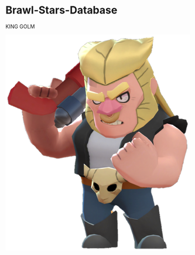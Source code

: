 # Brawl-Stars-Database

KING GOLM

![](https://raw.githubusercontent.com/bull28/Brawl-Stars-Database/master/documents/ui_concepts/KING_GOLM.png)
